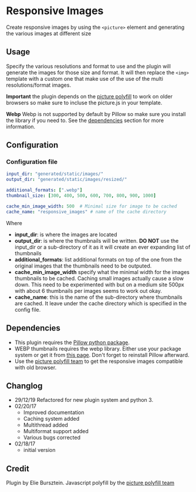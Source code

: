 # Responsive Images

Create responsive images by using the `<picture>` element and generating the various
images at different size

## Usage

Specify the various resolutions and format to use and the plugin will generate the images
for those size and format. It will then replace the `<img>` template with a custom one that
make use of the use of the multi resolutions/format images.

**Important** the plugin depends on the [picture polyfill](https://github.com/scottjehl/picturefill)
to work on older browsers so make sure to incluse the picture.js in your template.

**Webp** Webp is not supported by default by Pillow so make sure you install the library if you need to. See the [dependencies](#dependencies) section for more information.




## Configuration

### Configuration file

```yaml
input_dir: "generated/static/images/"
output_dir: "generated/static/images/resized/"

additional_formats: [".webp"]
thumbnail_size: [300, 400, 500, 600, 700, 800, 900, 1000]

cache_min_image_width: 500  # Minimal size for image to be cached
cache_name: "responsive_images" # name of the cache directory
```

Where

- **input_dir**: is where the images are located
- **output_dir**: is where the thumbnails will be written. **DO NOT** use the input_dir or a sub-directory of it as it will create an ever expanding list of thumbnails
- **additional_formats**: list additional formats on top of the one from the original images that the thumbnails need to be outputed.
- **cache_min_image_width** specify what the minimal width for the images thumbnails to be cached. Caching small images actually cause a slow down. This need to be experimented with but on a medium site 500px with about 6 thumbnails per images seems to work out okay.
- **cache_name**: this is the name of the sub-directory where thumbnails are cached. It leave under the cache directory which is specified in the config file.


## Dependencies

- This plugin requires the [Pillow python package](https://python-pillow.org/).
- WEBP thumbnails requires the webp library. Either use your package system or get it from [this page](https://developers.google.com/speed/webp/download). Don't forget to reinstall Pillow afterward.
- Use the [picture polyfill team](https://raw.githubusercontent.com/scottjehl/picturefill/master/Authors.txt) to get the responsive images compatible with old browser.

## Changlog

- 29/12/19 Refactored for new plugin system and python 3.
- 02/20/17
    - Improved documentation
    - Caching system added
    - Multithread added
    - Multiformat support added
    - Various bugs corrected
- 02/18/17
    - initial version

## Credit
Plugin by Elie Bursztein. Javascript polyfill by the [picture polyfill team](https://raw.githubusercontent.com/scottjehl/picturefill/master/Authors.txt)